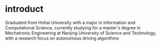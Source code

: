 # introduct

Graduated from Hohai University with a major in Information and Computational Science, currently studying for a master's degree in Mechatronic Engineering at Nanjing University of Science and Technology, with a research focus on autonomous driving algorithms
